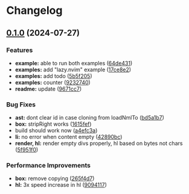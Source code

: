 # Changelog

## [0.1.0](https://github.com/CWood-sdf/banana.nvim/compare/v0.0.1...v0.1.0) (2024-07-27)


### Features

* **example:** able to run both examples ([64de431](https://github.com/CWood-sdf/banana.nvim/commit/64de4314609dcc432c73549b1750f3450e19b95f))
* **examples:** add "lazy.nvim" example ([17ce8e2](https://github.com/CWood-sdf/banana.nvim/commit/17ce8e28afdf1df1773f3a752b591de02bab8ec8))
* **examples:** add todo ([5b5f205](https://github.com/CWood-sdf/banana.nvim/commit/5b5f205ebd9e792cd62bf68ac8a65fae8d16f20c))
* **examples:** counter ([9232740](https://github.com/CWood-sdf/banana.nvim/commit/923274031aa7bea992e355da5c1f1a52788a71d6))
* **readme:** update ([9671cc7](https://github.com/CWood-sdf/banana.nvim/commit/9671cc7ebe7a6295b51e1821c45930c075fa6a29))


### Bug Fixes

* **ast:** dont clear id in case cloning from loadNmlTo ([bd5a1b7](https://github.com/CWood-sdf/banana.nvim/commit/bd5a1b7f6d03e17a8b67ddb88727d37810d783ac))
* **box:** stripRight works ([1615fef](https://github.com/CWood-sdf/banana.nvim/commit/1615fef9c1d0cf2766797d7d08368fec763c3822))
* build should work now ([a4efc3a](https://github.com/CWood-sdf/banana.nvim/commit/a4efc3aa37d5d2f3ea126c688b86afc7770c4972))
* **li:** no error when content empty ([42890bc](https://github.com/CWood-sdf/banana.nvim/commit/42890bcdd4b771bf1caf6356d9ae7330efd852a4))
* **render, hl:** render empty divs properly, hl based on bytes not chars ([5f951f0](https://github.com/CWood-sdf/banana.nvim/commit/5f951f098cc362861ce1475d02960fab152ceaa7))


### Performance Improvements

* **box:** remove copying ([265f4d7](https://github.com/CWood-sdf/banana.nvim/commit/265f4d721bd1ec5fb7243e511575232bca880cf6))
* **hl:** 3x speed increase in hl ([9094117](https://github.com/CWood-sdf/banana.nvim/commit/90941174480d41bc26010f8265a4a4e78e58bc35))

